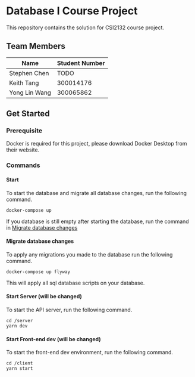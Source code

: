 # Database I Course Project

This repository contains the solution for CSI2132 course project.

## Team Members

| Name          | Student Number |
| ------------- | -------------- |
| Stephen Chen  | TODO           |
| Keith Tang    | 300014176      |
| Yong Lin Wang | 300065862      |

## Get Started
### Prerequisite

Docker is required for this project, please download Docker Desktop from their website.

### Commands

#### Start

To start the database and migrate all database changes, run the following command.

```
docker-compose up
```

If you database is still empty after starting the database, run the command in [Migrate database changes](#Migrate-database-changes)

#### Migrate database changes

To apply any migrations you made to the database run the following command.

```
docker-compose up flyway
```

This will apply all sql database scripts on your database.

#### Start Server (will be changed)

To start the API server, run the following command.

```
cd /server
yarn dev
```

#### Start Front-end dev (will be changed)

To start the front-end dev environment, run the following command.

```
cd /client
yarn start
```